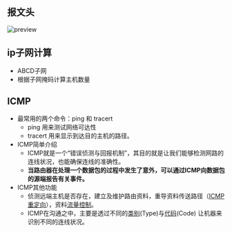 ## 报文头

![preview](https://picb.zhimg.com/v2-a8702bdb6e9cf9fd29e824ac07542067_r.jpg)



## ip子网计算

- ABCD子网
- 根据子网掩码计算主机数量



## ICMP

- 最常用的两个命令：ping 和 tracert
  - ping 用来测试网络可达性
  - tracert 用来显示到达目的主机的路径。
- ICMP简单介绍
  - ICMP就是一个“错误侦测与回报机制”，其目的就是让我们能够检测网路的连线状况，也能确保连线的准确性。
  - **当路由器在处理一个数据包的过程中发生了意外，可以通过ICMP向数据包的源端报告有关事件。**
- ICMP其他功能
  - 侦测远端主机是否存在，建立及维护路由资料，重导资料传送路径（[ICMP重定向](https://baike.baidu.com/item/ICMP重定向)），资料[流量控制](https://baike.baidu.com/item/流量控制)。
  - ICMP在沟通之中，主要是透过不同的[类别](https://baike.baidu.com/item/类别)(Type)与[代码](https://baike.baidu.com/item/代码)(Code) 让机器来识别不同的连线状况。



